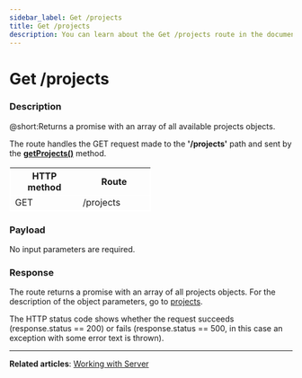 ```yaml
---
sidebar_label: Get /projects
title: Get /projects
description: You can learn about the Get /projects route in the documentation of the DHTMLX JavaScript To Do List library. Browse developer guides and API reference, try out code examples and live demos, and download a free 30-day evaluation version of DHTMLX To Do List.
---
```


# Get /projects

### Description

@short:Returns a promise with an array of all available projects objects.

The route handles the GET request made to the **'/projects'** path and sent by the [**getProjects()**](api/rest_api/methods/getprojects_method.md) method. 

<table style="border: 1px solid white; border-collapse: collapse; width:50%">
<thead style="border: 1px solid white; border-collapse: collapse;">
<th style="width:25%">HTTP method</th>
<th style="width:25%">Route</th>
</thead>
<tbody style="border: 1px solid white; border-collapse: collapse">
<tr>
<td>GET</td>
<td>/projects</td>
</tr>
</tbody>
</table>


### Payload

No input parameters are required.


### Response

The route returns a promise with an array of all projects objects. 
For the description of the object parameters, go to [projects](api/configs/projects_config.md).

The HTTP status code shows whether the request succeeds (response.status == 200) or fails (response.status == 500, in this case an exception with some error text is thrown).

---

**Related articles**: [Working with Server](guides/working_with_server.md)